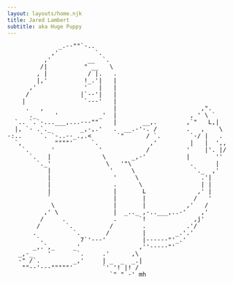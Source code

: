 ```yaml
---
layout: layouts/home.njk
title: Jared Lambert
subtitle: aka Huge Puppy
---
```


<pre>
              _.--""`-..
            ,'          `.
          ,'          __  `.
         /|          " __   \
        , |           / |.   .
        |,'          !_.'|   |
      ,'             '   |   |
     /              |`--'|   |
    |                `---'   |
     .   ,                   |                       ,".
      ._     '           _'  |                    , ' \ `
  `.. `.`-...___,...---""    |       __,.        ,`"   L,|
  |, `- .`._        _,-,.'   .  __.-'-. /        .   ,    \
-:..     `. `-..--_.,.<       `"      / `.        `-/ |   .
  `,         """"'     `.              ,'         |   |  ',,
    `.      '            '            /          '    |'. |/
      `.   |              \       _,-'           |       ''
        `._'               \   '"\                .      |
           |                '     \                `._  ,'
           |                 '     \                 .'|
           |                 .      \                | |
           |                 |       L              ,' |
           `                 |       |             /   '
            \                |       |           ,'   /
          ,' \               |  _.._ ,-..___,..-'    ,'
         /     .             .      `!             ,j'
        /       `.          /        .           .'/
       .          `.       /         |        _.'.'
        `.          7`'---'          |------"'_.'
       _,.`,_     _'                ,''-----"'
   _,-_    '       `.     .'      ,\
   -" /`.         _,'     | _  _  _.|
    ""--'---"""""'        `' '! |! /
                            `" " -' mh
</pre>
